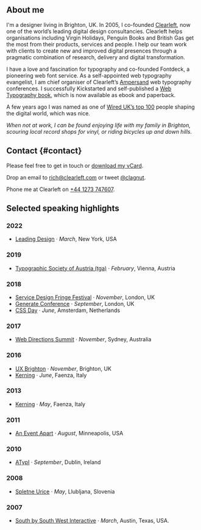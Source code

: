 ## About me

I'm a designer living in <span class="adr"><span class="locality">Brighton</span>, <span class="country-name">UK</span></span>. In 2005, I co-founded <a href="http://clearleft.com/">Clearleft</a>, now one of the world’s leading digital design consultancies. Clearleft helps organisations including Virgin Holidays, Penguin Books and British Gas get the most from their products, services and people. I help our team work with clients to create new and improved digital presences through a pragmatic combination of research, delivery and digital transformation.

I have a love and fascination for typography and co-founded Fontdeck, a pioneering web font service. As a self-appointed web typography evangelist, I am chief organiser of Clearleft’s [Ampersand](http://ampersandconf.com/) web typography conferences. I successfully Kickstarted and self-published a [Web Typography book](http://book.webtypography.net/),  which is now available as ebook and paperback.

A few years ago I was named as one of [Wired UK’s top 100](https://www.wired.co.uk/article/the-wired-100-positions-51-to-100) people shaping the digital world, which was nice.

_When not at work, I can be found enjoying life with my family in Brighton, scouring local record shops for vinyl, or riding bicycles up and down hills._

## Contact {#contact}

Please feel free to get in touch or [download my vCard](http://h2vx.com/vcf/clagnut.com/speaking/).

<div class="contactcard">

<p>Drop an email to <a class="email" href="mailto:&#114;&#105;&#99;&#104;&#64;&#99;&#108;&#101;&#97;&#114;&#108;&#101;&#102;&#116;&#46;&#99;&#111;&#109;">&#114;&#105;&#99;&#104;&#64;&#99;&#108;&#101;&#97;&#114;&#108;&#101;&#102;&#116;&#46;&#99;&#111;&#109;</a> or tweet <a href="http://twitter.com/clagnut">@clagnut</a>.</p>
<p>Phone me at <span class="org">Clearleft</span> on <a class="tel lnum" href="tel:+44-1273-747607">+44 1273 747607</a>.</p>

</div>

## Selected speaking highlights

### 2022

- [Leading Design](https://leadingdesign.com/conferences/new-york-2022/speakers/rich-rutter/#collaborative-frameworks-for-your-design-teams-personal-developmen) · _March_, New York, USA

### 2019

- [Typographic Society of Austria (tga)](http://typographischegesellschaft.at/a_vortrag_workshop/v_w_2019/v_rutter.html) · _February_, Vienna, Austria

### 2018

- [Service Design Fringe Festival](https://www.sd-ldf.com/2018-programme/) · _November_, London, UK
- [Generate Conference](https://www.generateconf.com/) · _September_, London, UK
- [CSS Day](https://cssday.nl/2018) · _June_, Amsterdam, Netherlands

### 2017

- [Web Directions Summit](https://www.webdirections.org/wds17/) · _November_, Sydney, Australia

### 2016

- [UX Brighton](https://uxbrighton.org.uk/conference-2016/) · _November_, Brighton, UK
- [Kerning](http://2016.kerning.it) · _June_, Faenza, Italy

### 2013

- [Kerning](http://2013.kerning.it) · _May_, Faenza, Italy

### 2011

- [An Event Apart](http://archive.aneventapart.com/2011/minneapolis/) · _August_, Minneapolis, USA

### 2010

- [ATypI](https://www.atypi.org/conferences) · _September_, Dublin, Ireland

### 2008

- [Spletne Urice](http://web.zen.si/archives/2008/05/spletne-urice-85-web-typography/) · _May_, Llubljana, Slovenia

### 2007

- [South by South West Interactive](http://webtypography.net/talks/sxsw2007/) · _March_, Austin, Texas, USA.




<!--
- South by South West
- ux london
-->